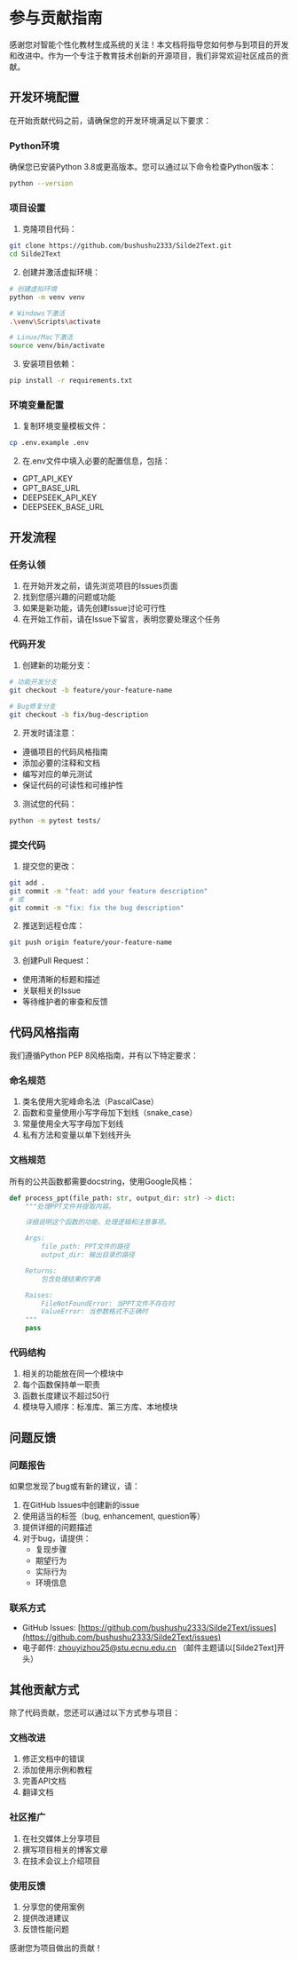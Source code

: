 # 参与贡献指南

感谢您对智能个性化教材生成系统的关注！本文档将指导您如何参与到项目的开发和改进中。作为一个专注于教育技术创新的开源项目，我们非常欢迎社区成员的贡献。

## 开发环境配置

在开始贡献代码之前，请确保您的开发环境满足以下要求：

### Python环境
确保您已安装Python 3.8或更高版本。您可以通过以下命令检查Python版本：
```bash
python --version
```

### 项目设置
1. 克隆项目代码：
```bash
git clone https://github.com/bushushu2333/Silde2Text.git
cd Silde2Text
```

2. 创建并激活虚拟环境：
```bash
# 创建虚拟环境
python -m venv venv

# Windows下激活
.\venv\Scripts\activate

# Linux/Mac下激活
source venv/bin/activate
```

3. 安装项目依赖：
```bash
pip install -r requirements.txt
```

### 环境变量配置
1. 复制环境变量模板文件：
```bash
cp .env.example .env
```

2. 在.env文件中填入必要的配置信息，包括：
- GPT_API_KEY
- GPT_BASE_URL
- DEEPSEEK_API_KEY
- DEEPSEEK_BASE_URL

## 开发流程

### 任务认领
1. 在开始开发之前，请先浏览项目的Issues页面
2. 找到您感兴趣的问题或功能
3. 如果是新功能，请先创建Issue讨论可行性
4. 在开始工作前，请在Issue下留言，表明您要处理这个任务

### 代码开发
1. 创建新的功能分支：
```bash
# 功能开发分支
git checkout -b feature/your-feature-name

# Bug修复分支
git checkout -b fix/bug-description
```

2. 开发时请注意：
- 遵循项目的代码风格指南
- 添加必要的注释和文档
- 编写对应的单元测试
- 保证代码的可读性和可维护性

3. 测试您的代码：
```bash
python -m pytest tests/
```

### 提交代码
1. 提交您的更改：
```bash
git add .
git commit -m "feat: add your feature description"
# 或
git commit -m "fix: fix the bug description"
```

2. 推送到远程仓库：
```bash
git push origin feature/your-feature-name
```

3. 创建Pull Request：
- 使用清晰的标题和描述
- 关联相关的Issue
- 等待维护者的审查和反馈

## 代码风格指南

我们遵循Python PEP 8风格指南，并有以下特定要求：

### 命名规范
1. 类名使用大驼峰命名法（PascalCase）
2. 函数和变量使用小写字母加下划线（snake_case）
3. 常量使用全大写字母加下划线
4. 私有方法和变量以单下划线开头

### 文档规范
所有的公共函数都需要docstring，使用Google风格：

```python
def process_ppt(file_path: str, output_dir: str) -> dict:
    """处理PPT文件并提取内容。

    详细说明这个函数的功能、处理逻辑和注意事项。

    Args:
        file_path: PPT文件的路径
        output_dir: 输出目录的路径

    Returns:
        包含处理结果的字典

    Raises:
        FileNotFoundError: 当PPT文件不存在时
        ValueError: 当参数格式不正确时
    """
    pass
```

### 代码结构
1. 相关的功能放在同一个模块中
2. 每个函数保持单一职责
3. 函数长度建议不超过50行
4. 模块导入顺序：标准库、第三方库、本地模块

## 问题反馈

### 问题报告
如果您发现了bug或有新的建议，请：

1. 在GitHub Issues中创建新的issue
2. 使用适当的标签（bug, enhancement, question等）
3. 提供详细的问题描述
4. 对于bug，请提供：
   - 复现步骤
   - 期望行为
   - 实际行为
   - 环境信息

### 联系方式
- GitHub Issues: [https://github.com/bushushu2333/Silde2Text/issues](https://github.com/bushushu2333/Silde2Text/issues)
- 电子邮件: zhouyizhou25@stu.ecnu.edu.cn （邮件主题请以[Silde2Text]开头）

## 其他贡献方式

除了代码贡献，您还可以通过以下方式参与项目：

### 文档改进
1. 修正文档中的错误
2. 添加使用示例和教程
3. 完善API文档
4. 翻译文档

### 社区推广
1. 在社交媒体上分享项目
2. 撰写项目相关的博客文章
3. 在技术会议上介绍项目

### 使用反馈
1. 分享您的使用案例
2. 提供改进建议
3. 反馈性能问题

感谢您为项目做出的贡献！
